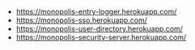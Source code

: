
- https://monopolis-entry-logger.herokuapp.com/
- https://monopolis-sso.herokuapp.com/
- https://monopolis-user-directory.herokuapp.com/
- https://monopolis-security-server.herokuapp.com/